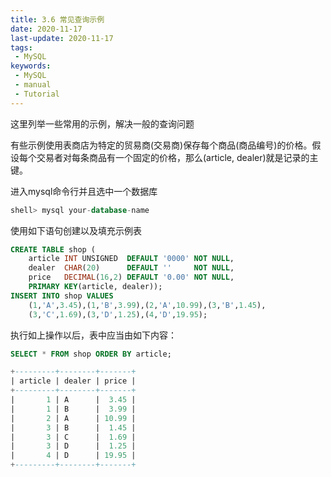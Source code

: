 ```yaml
---
title: 3.6 常见查询示例
date: 2020-11-17
last-update: 2020-11-17
tags:
 - MySQL
keywords:
 - MySQL
 - manual
 - Tutorial
---
```


这里列举一些常用的示例，解决一般的查询问题

有些示例使用表商店为特定的贸易商(交易商)保存每个商品(商品编号)的价格。假设每个交易者对每条商品有一个固定的价格，那么(article, dealer)就是记录的主键。

进入mysql命令行并且选中一个数据库

```sql
shell> mysql your-database-name
```

使用如下语句创建以及填充示例表

```sql
CREATE TABLE shop (
    article INT UNSIGNED  DEFAULT '0000' NOT NULL,
    dealer  CHAR(20)      DEFAULT ''     NOT NULL,
    price   DECIMAL(16,2) DEFAULT '0.00' NOT NULL,
    PRIMARY KEY(article, dealer));
INSERT INTO shop VALUES
    (1,'A',3.45),(1,'B',3.99),(2,'A',10.99),(3,'B',1.45),
    (3,'C',1.69),(3,'D',1.25),(4,'D',19.95);
```
执行如上操作以后，表中应当由如下内容：
```sql
SELECT * FROM shop ORDER BY article;

+---------+--------+-------+
| article | dealer | price |
+---------+--------+-------+
|       1 | A      |  3.45 |
|       1 | B      |  3.99 |
|       2 | A      | 10.99 |
|       3 | B      |  1.45 |
|       3 | C      |  1.69 |
|       3 | D      |  1.25 |
|       4 | D      | 19.95 |
+---------+--------+-------+
```
